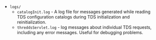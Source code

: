    * `logs/`
     * `catalogInit.log` - A log file for messages generated while reading TDS configuration catalogs during TDS initialization and reinitialization.
     * `threddsServlet.log` - log messages about individual TDS requests, including any error messages. 
             Useful for debugging problems.